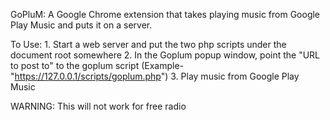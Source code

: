 GoPluM:
A Google Chrome extension that takes playing music from Google Play Music and puts it on a server.

To Use:
	1. Start a web server and put the two php scripts under the document root somewhere
	2. In the Goplum popup window, point the "URL to post to" to the goplum script (Example- "https://127.0.0.1/scripts/goplum.php")
	3. Play music from Google Play Music

WARNING: This will not work for free radio